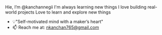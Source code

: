    Hie, I’m @kanchannegii
   I'm always learning new things
   I love building real-world projects
   Love to learn and explore new things
- 💡"Self-motivated mind with a maker’s heart"
- 📫 Reach me at: nkanchan765@gmail.com

